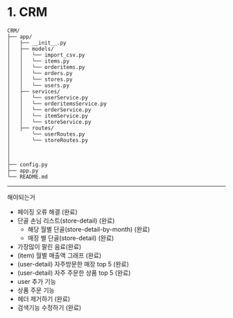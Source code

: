 # 1. CRM 
````
CRM/
├── app/                            
│   ├── __init__.py                
│   ├── models/
│   │   └── import_csv.py
│   │   └── items.py
│   │   └── orderitems.py
│   │   └── orders.py
│   │   └── stores.py
│   │   └── users.py      
│   ├── services/                  
│   │   └── userService.py
│   │   └── orderitemsService.py
│   │   └── orderService.py
│   │   └── itemService.py
│   │   └── storeService.py
│   ├── routes/                    
│       └── userRoutes.py
│       └── storeRoutes.py
│                    
│                       
│
├── config.py                                                        
├── app.py                        
└── README.md                   

````

--- 

해야되는거 
- 페이징 오류 해결 (완료)
- 단골 손님 리스트(store-detail) (완료)
  - 해당 월별 단골(store-detail-by-month) (완료)
  - 매장 별 단골(store-detail) (완료)
- 가장많이 팔린 음료(완료)
- (item) 월별 매출액 그래프 (완료)
- (user-detail) 자주방문한 매장 top 5 (완료)
- (user-detail) 자주 주문한 상품 top 5 (완료)
- user 추가 기능
- 상품 주문 기능
- 헤더 제거하기 (완료)
- 검색기능 수정하기 (완료)